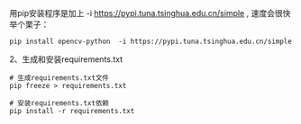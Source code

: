 用pip安装程序是加上  -i https://pypi.tuna.tsinghua.edu.cn/simple , 速度会很快
举个栗子：
```
pip install opencv-python  -i https://pypi.tuna.tsinghua.edu.cn/simple
```

2、生成和安装requirements.txt
```
# 生成requirements.txt文件
pip freeze > requirements.txt

# 安装requirements.txt依赖
pip install -r requirements.txt

```

